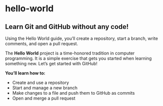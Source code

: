 # hello-world
## Learn Git and GitHub without any code!
Using the Hello World guide, you’ll create a repository, start a branch, write comments, and open a pull request.

The __Hello World__ project is a time-honored tradition in computer programming. It is a simple exercise that gets you started when learning something new. Let’s get started with GitHub!

__You’ll learn how to:__

- Create and use a repository
- Start and manage a new branch
- Make changes to a file and push them to GitHub as commits
- Open and merge a pull request
